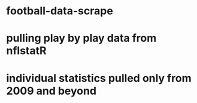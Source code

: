 # football-data-scrape
# pulling play by play data from nflstatR
# individual statistics pulled only from 2009 and beyond
